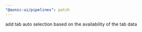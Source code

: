 ```yaml
---
"@aonic-ui/pipelines": patch
---
```


add tab auto selection based on the availability of the tab data
